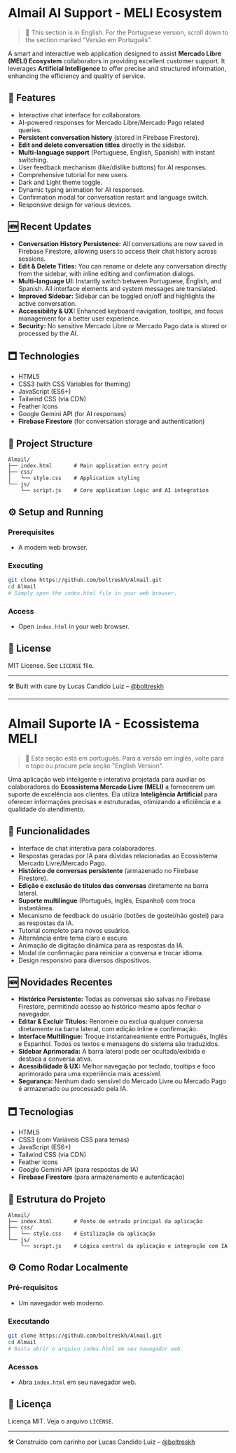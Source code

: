 <!-- English Version -->

# Almail AI Support - MELI Ecosystem

> 📘 This section is in English. For the Portuguese version, scroll down to the section marked "Versão em Português".

A smart and interactive web application designed to assist **Mercado Libre (MELI) Ecosystem** collaborators in providing excellent customer support. It leverages **Artificial Intelligence** to offer precise and structured information, enhancing the efficiency and quality of service.

## 🚀 Features

* Interactive chat interface for collaborators.
* AI-powered responses for Mercado Libre/Mercado Pago related queries.
* **Persistent conversation history** (stored in Firebase Firestore).
* **Edit and delete conversation titles** directly in the sidebar.
* **Multi-language support** (Portuguese, English, Spanish) with instant switching.
* User feedback mechanism (like/dislike buttons) for AI responses.
* Comprehensive tutorial for new users.
* Dark and Light theme toggle.
* Dynamic typing animation for AI responses.
* Confirmation modal for conversation restart and language switch.
* Responsive design for various devices.

## 🆕 Recent Updates

- **Conversation History Persistence:** All conversations are now saved in Firebase Firestore, allowing users to access their chat history across sessions.
- **Edit & Delete Titles:** You can rename or delete any conversation directly from the sidebar, with inline editing and confirmation dialogs.
- **Multi-language UI:** Instantly switch between Portuguese, English, and Spanish. All interface elements and system messages are translated.
- **Improved Sidebar:** Sidebar can be toggled on/off and highlights the active conversation.
- **Accessibility & UX:** Enhanced keyboard navigation, tooltips, and focus management for a better user experience.
- **Security:** No sensitive Mercado Libre or Mercado Pago data is stored or processed by the AI.

## 🗖️ Technologies

* HTML5
* CSS3 (with CSS Variables for theming)
* JavaScript (ES6+)
* Tailwind CSS (via CDN)
* Feather Icons
* Google Gemini API (for AI responses)
* **Firebase Firestore** (for conversation storage and authentication)

## 📁 Project Structure

```
Almail/
├── index.html       # Main application entry point
├── css/
│   └── style.css    # Application styling
└── js/
    └── script.js    # Core application logic and AI integration
```

## ⚙️ Setup and Running

### Prerequisites

* A modern web browser.

### Executing

```bash
git clone https://github.com/boltreskh/Almail.git
cd Almail
# Simply open the index.html file in your web browser.
```

### Access

* Open `index.html` in your web browser.

## 📄 License

MIT License. See `LICENSE` file.

---

🛠️ Built with care by Lucas Candido Luiz – [@boltreskh](https://github.com/boltreskh)

---

<!-- Versão em Português -->

# Almail Suporte IA - Ecossistema MELI

> 📘 Esta seção está em português. Para a versão em inglês, volte para o topo ou procure pela seção "English Version".

Uma aplicação web inteligente e interativa projetada para auxiliar os colaboradores do **Ecossistema Mercado Livre (MELI)** a fornecerem um suporte de excelência aos clientes. Ela utiliza **Inteligência Artificial** para oferecer informações precisas e estruturadas, otimizando a eficiência e a qualidade do atendimento.

## 🚀 Funcionalidades

* Interface de chat interativa para colaboradores.
* Respostas geradas por IA para dúvidas relacionadas ao Ecossistema Mercado Livre/Mercado Pago.
* **Histórico de conversas persistente** (armazenado no Firebase Firestore).
* **Edição e exclusão de títulos das conversas** diretamente na barra lateral.
* **Suporte multilíngue** (Português, Inglês, Espanhol) com troca instantânea.
* Mecanismo de feedback do usuário (botões de gostei/não gostei) para as respostas da IA.
* Tutorial completo para novos usuários.
* Alternância entre tema claro e escuro.
* Animação de digitação dinâmica para as respostas da IA.
* Modal de confirmação para reiniciar a conversa e trocar idioma.
* Design responsivo para diversos dispositivos.

## 🆕 Novidades Recentes

- **Histórico Persistente:** Todas as conversas são salvas no Firebase Firestore, permitindo acesso ao histórico mesmo após fechar o navegador.
- **Editar & Excluir Títulos:** Renomeie ou exclua qualquer conversa diretamente na barra lateral, com edição inline e confirmação.
- **Interface Multilíngue:** Troque instantaneamente entre Português, Inglês e Espanhol. Todos os textos e mensagens do sistema são traduzidos.
- **Sidebar Aprimorada:** A barra lateral pode ser ocultada/exibida e destaca a conversa ativa.
- **Acessibilidade & UX:** Melhor navegação por teclado, tooltips e foco aprimorado para uma experiência mais acessível.
- **Segurança:** Nenhum dado sensível do Mercado Livre ou Mercado Pago é armazenado ou processado pela IA.

## 🗖️ Tecnologias

* HTML5
* CSS3 (com Variáveis CSS para temas)
* JavaScript (ES6+)
* Tailwind CSS (via CDN)
* Feather Icons
* Google Gemini API (para respostas de IA)
* **Firebase Firestore** (para armazenamento e autenticação)

## 📁 Estrutura do Projeto

```
Almail/
├── index.html       # Ponto de entrada principal da aplicação
├── css/
│   └── style.css    # Estilização da aplicação
└── js/
    └── script.js    # Lógica central da aplicação e integração com IA
```

## ⚙️ Como Rodar Localmente

### Pré-requisitos

* Um navegador web moderno.

### Executando

```bash
git clone https://github.com/boltreskh/Almail.git
cd Almail
# Basta abrir o arquivo index.html em seu navegador web.
```

### Acessos

* Abra `index.html` em seu navegador web.

## 📄 Licença

Licença MIT. Veja o arquivo `LICENSE`.

---

🛠️ Construído com carinho por Lucas Candido Luiz – [@boltreskh](https://github.com/boltreskh)